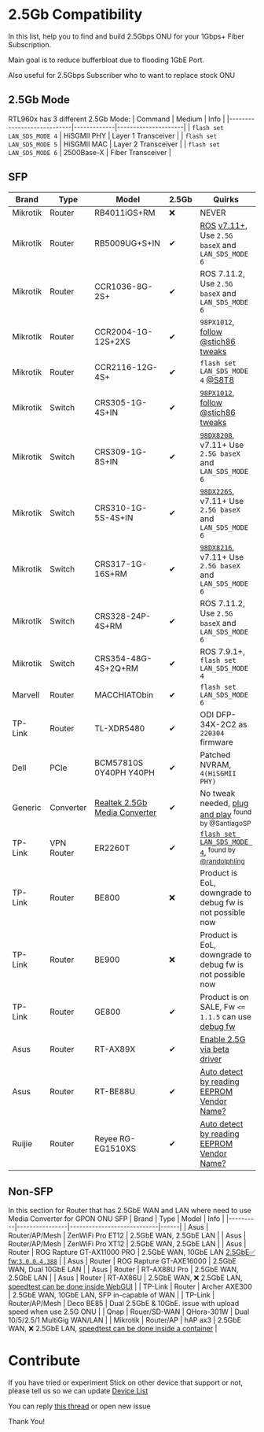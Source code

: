 # 2.5Gb Compatibility
In this list, help you to find and build 2.5Gbps ONU for your 1Gbps+ Fiber Subscription.

Main goal is to reduce bufferbloat due to flooding 1GbE Port.

Also useful for 2.5Gbps Subscriber who to want to replace stock ONU

## 2.5Gb Mode
RTL960x has 3 different 2.5Gb Mode:
| Command                    | Medium      | Info                |
|----------------------------|-------------|---------------------|
| `flash set LAN_SDS_MODE 4` | HiSGMII PHY | Layer 1 Transceiver |
| `flash set LAN_SDS_MODE 5` | HiSGMII MAC | Layer 2 Transceiver |
| `flash set LAN_SDS_MODE 6` | 2500Base-X  | Fiber Transceiver   |

## SFP
| Brand    | Type   | Model                     | 2.5Gb | Quirks |
|----------|--------|---------------------------|------------|--------|
| Mikrotik | Router | RB4011iGS+RM              | ❌ | NEVER |
| Mikrotik | Router | RB5009UG+S+IN             | ✔  | [ROS](https://forum.mikrotik.com/viewtopic.php?t=190351#p964617) [v7.11+](https://github.com/Anime4000/RTL960x/discussions/223#discussioncomment-7869296), Use `2.5G baseX` and `LAN_SDS_MODE 6` |
| Mikrotik | Router | CCR1036-8G-2S+            | ✔ | ROS 7.11.2, Use `2.5G baseX` and `LAN_SDS_MODE 6` |
| Mikrotik | Router | CCR2004-1G-12S+2XS        | ✔ | `98PX1012`, [follow @stich86 tweaks](https://github.com/Anime4000/RTL960x/issues/17#issuecomment-1101435506)|
| Mikrotik | Router | CCR2116-12G-4S+           | ✔ | `flash set LAN_SDS_MODE 4` [@S8T8](https://github.com/Anime4000/RTL960x/issues/122?notification_referrer_id=NT_kwDOAB0f67I1MzMwMTg0Mjc4OjE5MDg3MTU#issuecomment-1435783070) |
| Mikrotik | Switch | CRS305-1G-4S+IN           | ✔ | [`98PX1012`](https://forum.mikrotik.com/viewtopic.php?t=185066#p929130), [follow @stich86 tweaks](https://github.com/Anime4000/RTL960x/issues/17#issuecomment-1101435506) |
| Mikrotik | Switch | CRS309-1G-8S+IN           | ✔ | [`98DX8208`](https://forum.mikrotik.com/viewtopic.php?t=185066#p929130), v7.11+ Use `2.5G baseX` and `LAN_SDS_MODE 6` | 
| Mikrotik | Switch | CRS310-1G-5S-4S+IN        | ✔ | [`98DX226S`](https://forum.mikrotik.com/viewtopic.php?t=185066#p929130), v7.11+ Use `2.5G baseX` and `LAN_SDS_MODE 6` |
| Mikrotik | Switch | CRS317-1G-16S+RM          | ✔ | [`98DX8216`](https://forum.mikrotik.com/viewtopic.php?t=185066#p929130), v7.11+ Use `2.5G baseX` and `LAN_SDS_MODE 6` |
| Mikrotik | Switch | CRS328-24P-4S+RM          | ✔ | ROS 7.11.2, Use `2.5G baseX` and `LAN_SDS_MODE 6` |
| Mikrotik | Switch | CRS354-48G-4S+2Q+RM       | ✔ | ROS 7.9.1+, `flash set LAN_SDS_MODE 4` |
| Marvell  | Router | MACCHIATObin              | ✔ | `flash set LAN_SDS_MODE 6` |
| TP-Link  | Router | TL-XDR5480                | ✔ | ODI DFP-34X-2C2 as `220304` firmware |
| Dell     | PCIe   | BCM57810S 0Y40PH Y40PH    | ✔ | Patched NVRAM, `4(HiSGMII PHY)` |
| Generic  | Converter | [Realtek 2.5Gb Media Converter](https://www.aliexpress.com/item/1005004340369253.html) | ✔ | No tweak needed, [plug and play](https://github.com/Anime4000/RTL960x/blob/main/Docs/Images/2.5G%20Media%20Converter.png) <sup>found by @SantiagoSP</sup> |
| TP-Link  | VPN Router | ER2260T               | ✔ | [`flash set LAN_SDS_MODE 4`](https://github.com/Anime4000/RTL960x/issues/17#issuecomment-1225109484), <sup>found by [@randolphling](https://github.com/randolphling)</sup>  |
| TP-Link  | Router     | BE800                 | ❌ | Product is EoL, downgrade to debug fw is not possible now |
| TP-Link  | Router     | BE900                 | ❌ | Product is EoL, downgrade to debug fw is not possible now |
| TP-Link  | Router     | GE800                 | ✔ | Product is on SALE, Fw `<= 1.1.5` can use [debug fw](https://github.com/Anime4000/RTL960x/tree/main/Firmware_Router/TP-Link/Archer%20GE800) |
| Asus     | Router     | RT-AX89X              | ✔ | [Enable 2.5G via beta driver](https://github.com/Anime4000/RTL960x/issues/191#issuecomment-1810119047) |
| Asus     | Router     | RT-BE88U              | ✔ | [Auto detect by reading EEPROM Vendor Name?](https://www.youtube.com/watch?v=qMQLvA3F4R0) |
| Ruijie   | Router     | Reyee RG-EG1510XS     | ✔ | [Auto detect by reading EEPROM Vendor Name?](https://github.com/Anime4000/RTL960x/blob/main/Docs/Images/Reyee%20RG-EG1510XS.jpg) |

## Non-SFP
In this section for Router that has 2.5GbE WAN and LAN where need to use Media Converter for GPON ONU SFP
| Brand    | Type           | Model                      | Info |
|----------|----------------|----------------------------|------|
| Asus     | Router/AP/Mesh | ZenWiFi Pro ET12           | 2.5GbE WAN, 2.5GbE LAN     |
| Asus     | Router/AP/Mesh | ZenWiFi Pro XT12           | 2.5GbE WAN, 2.5GbE LAN     |
| Asus     | Router         | ROG Rapture GT-AX11000 PRO | 2.5GbE WAN, 10GbE LAN [2.5GbE✅ fw:`3.0.0.4.388`](https://www.asus.com/support/FAQ/1049681/)      |
| Asus     | Router         | ROG Rapture GT-AXE16000    | 2.5GbE WAN, Dual 10GbE LAN |
| Asus     | Router         | RT-AX88U Pro               | 2.5GbE WAN, 2.5GbE LAN     |
| Asus     | Router         | RT-AX86U                   | 2.5GbE WAN, ❌ 2.5GbE LAN, [speedtest can be done inside WebGUI](https://forum.lowyat.net/index.php?showtopic=4925452&st=660&p=107398985&#entry107398985) |
| TP-Link  | Router         | Archer AXE300              | 2.5GbE WAN, 10GbE LAN, SFP in-capable of WAN |
| TP-Link  | Router/AP/Mesh | Deco BE85                  | Dual 2.5GbE & 10GbE. issue with upload speed when use 2.5G ONU |
| Qnap     | Rouer/SD-WAN   | QHora-301W                 | Dual 10/5/2.5/1 MultiGig WAN/LAN |
| Mikrotik | Router/AP      | hAP ax3                    | 2.5GbE WAN, ❌ 2.5GbE LAN, [speedtest can be done inside a container](https://tangentsoft.com/mikrotik/dir/speedtest-cli) |



# Contribute
If you have tried or experiment Stick on other device that support or not, please tell us so we can update [Device List](#device-list)

You can reply [this thread](https://github.com/Anime4000/RTL960x/issues/17) or open new issue

Thank You!
